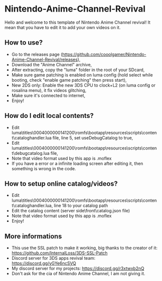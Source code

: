 # Nintendo-Anime-Channel-Revival
Hello and welcome to this template of Nintendo Anime Channel revival! It mean that you have to edit it to add your own videos on it.

## How to use?
* Go to the releases page (https://github.com/cooolgamer/Nintendo-Anime-Channel-Revival/releases),
* Download the "Anime Channel" archive,
* After extracting, copy the "luma" folder in the root of your SDcard,
* Make sure game patching is enabled on luma config (hold select while booting, check "enable game patching" then press start),
* New 2DS only: Enable the new 3DS CPU to clock+L2 (on luma config or rosalina menu), it fix videos glitching,
* Make sure it's connected to internet,
* Enjoy!

## How do I edit local contents?
* Edit luma\titles\0004000000141200\romfs\bootapp\resources\scripts\content\cataloghandler.lua file, line 5, set useDebugCatalog to true,
* Edit luma\titles\0004000000141200\romfs\bootapp\resources\scripts\content\debugcatalog.lua file,
* Note that video format used by this app is .moflex
* If you have a error or a infinite loading screen after editing it, then something is wrong in the code.

## How to setup online catalog/videos?
* Edit luma\titles\0004000000141200\romfs\bootapp\resources\scripts\content\cataloghandler.lua, line 18 to your catalog path
* Edit the catalog content (server side\front\catalog.json file)
* Note that video format used by this app is .moflex
* Enjoy!

## More informations
* This use the SSL patch to make it working, big thanks to the creator of it: https://github.com/InternalLoss/3DS-SSL-Patch
* Discord server for 3DS apps revival team: https://discord.gg/yGYe6ncSVQ
* My discord server for my projects: https://discord.gg/r3xtwxb2nQ
* Don't ask for the cia of Nintendo Anime Channel, I am not giving it.
